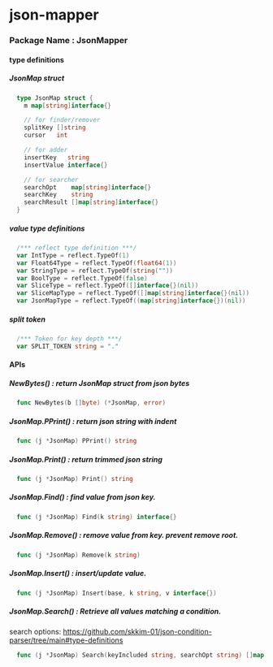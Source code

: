 # json-mapper

### Package Name : JsonMapper

#### type definitions
##### JsonMap struct
```go
  type JsonMap struct {
    m map[string]interface{}

    // for finder/remover
    splitKey []string
    cursor   int

    // for adder
    insertKey   string
    insertValue interface{}

    // for searcher
    searchOpt    map[string]interface{}
    searchKey    string
    searchResult []map[string]interface{}
  }
```
  
##### value type definitions
```go
  /*** reflect type definition ***/
  var IntType = reflect.TypeOf(1)
  var Float64Type = reflect.TypeOf(float64(1))
  var StringType = reflect.TypeOf(string(""))
  var BoolType = reflect.TypeOf(false)
  var SliceType = reflect.TypeOf([]interface{}(nil))
  var SliceMapType = reflect.TypeOf([]map[string]interface{}(nil))
  var JsonMapType = reflect.TypeOf((map[string]interface{})(nil))
```

##### split token
```go
  /*** Token for key depth ***/
  var SPLIT_TOKEN string = "."
```
  
#### APIs
##### NewBytes() : return JsonMap struct from json bytes
```go
  func NewBytes(b []byte) (*JsonMap, error)
```

##### JsonMap.PPrint() : return json string with indent
```go
  func (j *JsonMap) PPrint() string
```

##### JsonMap.Print() : return trimmed json string 
```go
  func (j *JsonMap) Print() string
```

##### JsonMap.Find() : find value from json key.
```go
  func (j *JsonMap) Find(k string) interface{}
```

##### JsonMap.Remove() : remove value from key. prevent remove root.
```go
  func (j *JsonMap) Remove(k string)
```
	
##### JsonMap.Insert() : insert/update value.
```go
  func (j *JsonMap) Insert(base, k string, v interface{})
```

##### JsonMap.Search() :  Retrieve all values ​​matching a condition.
search options: https://github.com/skkim-01/json-condition-parser/tree/main#type-definitions
```go
  func (j *JsonMap) Search(keyIncluded string, searchOpt string) []map[string]interface{}
```
